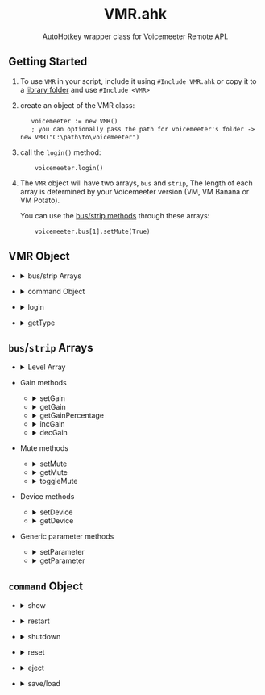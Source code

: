 <h1 align="center">
VMR.ahk
</h1>
<p align="center">
  AutoHotkey wrapper class for Voicemeeter Remote API.
</p>

## Getting Started
1.  To use `VMR` in your script, include it using `#Include VMR.ahk` or copy it to a [library folder](https://www.autohotkey.com/docs/Functions.htm#lib) and use `#Include <VMR>`

2.  create an object of the VMR class:
     ```ahk
        voicemeeter := new VMR() 
        ; you can optionally pass the path for voicemeeter's folder -> new VMR("C:\path\to\voicemeeter")
     ```
3.  call the `login()` method:
    ```ahk
        voicemeeter.login()
    ```
4. The `VMR` object will have two arrays, `bus` and `strip`, The length of each array is determined by your Voicemeeter version (VM, VM Banana or VM Potato).
    
    You can use the [bus/strip methods](#busstrip-Arrays) through these arrays:
    ```ahk
        voicemeeter.bus[1].setMute(True)
    ```
## VMR Object
* <details><summary>bus/strip Arrays</summary>

    ## `bus`/`strip` Arrays
    #### Use these arrays to access [bus/strip methods](#busstrip-methods) to retrieve and change their parameters.

    ```ahk
        voicemeeter.bus[1]
        voicemeeter.strip[4]
    ```
    ## Remarks
    The length of each array is determined by your Voicemeeter version (VM, VM Banana or VM Potato).
    <details><summary><b>Voicemeeter (v1)</b></summary>

    #### Voicemeeter (v1) has 2 output buses and 3 input strips

    ![](./vm.png)
    ###### from left to right: ` strip[1] | strip[2] | strip[3] | bus[1] | bus[2]` where `strip[1]` and`strip[2]`   are physical (hardware) strips and both `bus[1]` and `bus[2]` are physical buses

    </details>

    <details><summary><b>Voicemeeter Banana (v2)</b></summary>

    #### Voicemeeter Banana (v2) has 5 output buses and 5 input strips

    ![](./banana.png)
    ###### from left to right: ` strip[1] | strip[2] | strip[3] | strip[4] | strip[5] | bus[1] | bus[2] | bus[3] |  bus[4] | bus[5] ` where `strip[1-3]` are physical (hardware) strips and `bus[1-3]` are physical buses

    </details>

    <details><summary><b>Voicemeeter Potato (v3)</b></summary>

    #### Voicemeeter Potato (v3) has 8 output buses and 8 input strips

    ![](./potato.png)
    ###### from left to right: ` strip[1] | strip[2] | strip[3] | strip[4] | strip[5] | strip[6] | strip[7] | strip [8] | bus[1] | bus[2] | bus[3] | bus[4] | bus[5] | bus[6] | bus[7] | bus[8] ` where `strip[1-5]` are physical    (hardware) strips and `bus[1-5]` are physical buses

    </details>
</details>

* <details><summary>command Object</summary>

    ## `command` Object
    #### Use this object to access [command methods](#command-Object)
    ```ahk
        voicemeeter.command.restart()
        voicemeeter.command.load(filePath)
    ```
</details>

* <details><summary>login</summary>

    ## `login()`
    #### loads VoiceMeeter's Library and calls VM's login function 
    ```ahk
        voicemeeter.login()
    ```
    ## Remarks
    This method needs to be called at startup 
</details>

* <details><summary>getType</summary>

    ## `getType()`
    #### Returns Voicemeeter version/type
    ```ahk
       vmType := voicemeeter.getType()
    ```
    ## Remarks
    `1` : Voicemeeter

    `2` : Voicemeeter Banana

    `3` : Voicemeeter Potato
</details>

## `bus`/`strip` Arrays
* <details><summary>Level Array</summary>

    ## `level` Array
    #### contains the current level (in dB) for every channel a bus/strip has.
    ## Remarks
    The array length depends on the type of bus/strip. Hardware (physical) strips have 2 channels (left, right), Buses and virtual strips have 8 channels.
    ## Example
    ```ahk
        level := voicemeeter.bus[1].level[1]
    ```
</details>

* Gain methods
    * <details><summary>setGain</summary>

        ## `setGain(gain)`
        #### Sets the bus/strip's gain to a specific dB value 
        ## Parameters
        `gain` : gain value in dB (range between -60.0 and 12.0)
        ## Example
        ```ahk
            voicemeeter.bus[1].setGain(12)
            voicemeeter.strip[2].setGain(2.4)
        ```
    </details>

    * <details><summary>getGain</summary>

        ## `getGain()`
        #### Returns the bus/strip's current gain value in dB 
        ## Example
        ```ahk
            dB := voicemeeter.bus[1].getGain()
            dB := voicemeeter.strip[7].getGain()
        ```
    </details>

    * <details><summary>getGainPercentage</summary>

        ## `getGainPercentage()`
        #### Returns the bus/strip's current gain value as a scalar percentage
        ## Example
        ```ahk
            gain := voicemeeter.bus[1].getGainPercentage()
            gain := voicemeeter.strip[7].getGainPercentage()
        ```
    </details>
    
    * <details><summary>incGain</summary>

        ## `incGain()`
        #### Increases the bus/strip's gain by 1.2 dB and returns the new gain value in dB
        ## Example
        ```ahk
            voicemeeter.bus[3].incGain()
            dB := voicemeeter.strip[2].incGain()
        ```
    </details>

    * <details><summary>decGain</summary>

        ## `decGain()`
        #### Decreases the bus/strip's gain by 1.2 dB and returns the new gain value in dB
        ## Example
        ```ahk
            voicemeeter.bus[3].decGain()
            dB := voicemeeter.strip[2].decGain()
        ```
    </details>

* Mute methods
    * <details><summary>setMute</summary>

        ## `setMute(mute)`
        #### Sets the bus/strip's mute state
        ## Parameters
        `mute` : boolean (`true` / `1` -> mute ; `false` / `0` -> unmute)
        ## Example
        ```ahk
            voicemeeter.bus[1].setMute(1)
            voicemeeter.strip[2].setMute(false)
        ```
    </details>

    * <details><summary>getMute</summary>

        ## `getMute()`
        #### Returns the bus/strip's current mute state 
        ## Example
        ```ahk
            mute := voicemeeter.bus[1].getMute()
            mute := voicemeeter.strip[7].getMute()
        ```
    </details>

    * <details><summary>toggleMute</summary>

        ## `toggleMute()`
        #### Toggles the bus/strip's mute state and returns it
        ## Example
        ```ahk
            mute := voicemeeter.bus[1].toggleMute()
            voicemeeter.strip[2].toggleMute()
        ```
    </details>

* Device methods
    * <details><summary>setDevice</summary>

        ## `setDevice(name, driver)`
        #### Sets the bus/strip's audio device.
        ## Parameters
        `name` : The audio device's name or any part of it

        `driver` : The audio driver used for the device (`"wdm"`, `"mme"`, `"asio"`, `"ks"`)
        ## Example
        ```ahk
            voicemeeter.bus[1].setDevice("LG", "mme")
            voicemeeter.strip[2].setDevice("corsair hs70", "wdm")
        ```
        *this method can only be used on physical buses/strips*
    </details>

    * <details><summary>getDevice</summary>

        ## `getDevice()`
        #### Returns the bus/strip's current audio device
        ## Example
        ```ahk
            device := voicemeeter.bus[1].getDevice()
            device := voicemeeter.strip[2].getDevice()
        ```
        *this method can only be used on physical buses/strips*
    </details>
* Generic parameter methods
    * <details><summary>setParameter</summary>

        ## `setParameter(parameter, value)`
        #### Sets the bus/strip's specified parameter to a value
        ## Parameters
        `parameter` : The name of a parameter (see [VM docs](https://download.vb-audio.com/Download_CABLE/VoicemeeterRemoteAPI.pdf))

        `value` : The value to be set to the parameter
        ## Example
        ```ahk
            voicemeeter.bus[1].setParameter("FadeTo", "(6.0, 2000)")
            voicemeeter.strip[2].setParameter("A1", 1)
        ```
    </details>

    * <details><summary>getParameter</summary>

        ## `getParameter(parameter)`
        #### Returns the bus/strip's specified parameter's value
        ## Parameters
        `parameter` : The name of a parameter (see [VM docs](https://download.vb-audio.com/Download_CABLE/VoicemeeterRemoteAPI.pdf))
        ## Example
        ```ahk
            voicemeeter.bus[1].getParameter("mode.normal")
            voicemeeter.strip[2].getParameter("Pan_x")
        ```
    </details>
## `command` Object
* <details><summary>show</summary>

    ## `show()`
    #### Show Voicemeeter's window
    ## Example
    ```ahk
        voicemeeter.command.show()
    ```
</details>

* <details><summary>restart</summary>

    ## `restart()`
    #### Restart Voicemeeter's Audio Engine
    ## Example
    ```ahk
        voicemeeter.command.restart()
    ```
</details>

* <details><summary>shutdown</summary>

    ## `shutdown()`
    #### Shutdown Voicemeeter
    ## Example
    ```ahk
        voicemeeter.command.shutdown()
    ```
</details>

* <details><summary>reset</summary>

    ## `reset()`
    #### Reset All configuration
    ## Example
    ```ahk
        voicemeeter.command.reset()
    ```
</details>

* <details><summary>eject</summary>

    ## `eject()`
    #### Eject Cassette
    ## Example
    ```ahk
        voicemeeter.command.eject()
    ```
</details>

* <details><summary>save/load</summary>

    ## `save(fileName)`/`load(fileName)`
    #### Save/Load Voicemeeter's configuration to/from a file
    ## Example
    ```ahk
        voicemeeter.command.save("C:\config.xml")
        voicemeeter.command.load("C:\config.xml")
    ```
    ## Parameters
    `fileName` : Name of the file to save/load the configuration to/from, if the path is not specified, the file is assumed to be in the user's Documents folder
</details>
